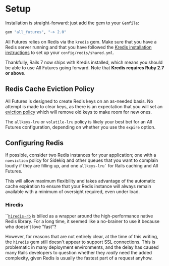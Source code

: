 # Setup

Installation is straight-forward: just add the gem to your `Gemfile`:

```ruby
gem "all_futures", "~> 2.0"
```

All Futures relies on Redis via the `kredis` gem. Make sure that you have a Redis server running and that you have followed the [Kredis installation instructions](https://github.com/rails/kredis#installation) to set up your `config/redis/shared.yml`.

Thankfully, Rails 7 now ships with Kredis installed, which means you should be able to use All Futures going forward. Note that **Kredis requires Ruby 2.7 or above**.

## Redis Cache Eviction Policy

All Futures is designed to create Redis keys on an as-needed basis. No attempt is made to clear keys, as there is an expectation that you will set an [eviction policy](https://docs.redislabs.com/latest/rs/administering/database-operations/eviction-policy/) which will remove old keys to make room for new ones.

The `allkeys-lru` or `volatile-lru` policy is likely your best bet for an All Futures configuration, depending on whether you use the `expire` option.

## Configuring Redis

If possible, consider two Redis instances for your application; one with a `noeviction` policy for Sidekiq and other queues that you want to complain loudly if they are filling up, and one `` allkeys-lru` `` for Rails caching and All Futures.

This will allow maximum flexibility and takes advantage of the automatic cache expiration to ensure that your Redis instance will always remain available with a minimum of oversight required, even under load.

### Hiredis

``[`hiredis-rb`](https://github.com/redis/hiredis-rb) is billed as a wrapper around the high-performance native Redis library. For a long time, it seemed like a no-brainer to use it because who doesn't love "fast"?

However, for reasons that are not entirely clear, at the time of this writing, the `hiredis` gem still doesn't appear to support SSL connections. This is problematic in many deployment environments, and the delay has caused many Rails developers to question whether they _really_ need the added complexity, given Redis is usually the fastest part of a request anyhow.
